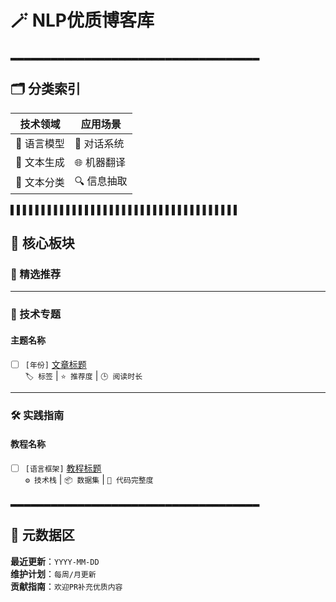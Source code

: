 # 🪄 NLP优质博客库

▂▂▂▂▂▂▂▂▂▂▂▂▂▂▂▂▂▂▂▂▂▂▂▂▂▂▂▂▂▂▂▂▂▂▂▂▂

## 🗂️ 分类索引
|  **技术领域**  |  **应用场景**  |
|----------------|----------------|
|  🧠 语言模型    |  💬 对话系统    |
|  📖 文本生成    |  🌐 机器翻译    |
|  🎯 文本分类    |  🔍 信息抽取    |

▌▌▌▌▌▌▌▌▌▌▌▌▌▌▌▌▌▌▌▌▌▌▌▌▌▌▌▌▌▌▌▌▌▌▌▌▌

## 📍 核心板块

### 🌟 精选推荐
<!-- 置顶3-5篇里程碑式文章 -->

---

### 🧩 技术专题
#### 主题名称
- [ ]  `[年份]` [文章标题](链接)  
      `🏷️ 标签` | `⭐ 推荐度` | `🕒 阅读时长`

---

### 🛠️ 实践指南
#### 教程名称
- [ ]  `[语言框架]` [教程标题](链接)  
      `⚙️ 技术栈` | `📦 数据集` | `📝 代码完整度`

▂▂▂▂▂▂▂▂▂▂▂▂▂▂▂▂▂▂▂▂▂▂▂▂▂▂▂▂▂▂▂▂▂▂▂▂▂

## 📌 元数据区
**最近更新**：`YYYY-MM-DD`  
**维护计划**：`每周/月更新`  
**贡献指南**：`欢迎PR补充优质内容`

<!-- 用三个波浪线创建内容分隔区块 -->
~~~ 
